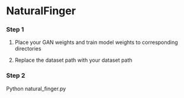 # NaturalFinger

### Step 1
1. Place your GAN weights and train model weights to corresponding directories 

2. Replace the dataset path with your dataset path
### Step 2
Python natural_finger.py
